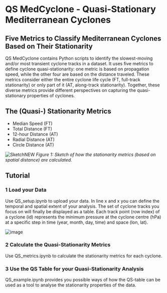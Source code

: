 # QS MedCyclone - Quasi-Stationary Mediterranean Cyclones
## Five Metrics to Classify Mediterranean Cyclones Based on Their Stationarity

QS MedCyclone contains Python scripts to identify the slowest-moving and/or most transient cyclone tracks in a dataset. It uses five metrics to define cyclone quasi-stationarity: one metric is based on propagation speed, while the other four are based on the distance traveled. These metrics consider either the entire cyclone life cycle (FT, full-track stationarity) or only part of it (AT, along-track stationarity). Together, these diverse metrics provide different perspectives on capturing the quasi-stationary properties of cyclones.

## The (Quasi-) Stationarity Metrics


- Median Speed (FT)
- Total Distance (FT)
- 12-hour Distance (AT)
- Radial Distance (AT)
- Circle Distance (AT)


![SketchNEW](https://github.com/user-attachments/assets/1039bd13-10c1-4464-8256-491f993829f6)
*Figure 1: Sketch of how the stationarity metrics (based on spatial distance) are calculated.*

## Tutorial
### 1 Load your Data

Use QS_setup.ipynb to upload your data. In line x and x you can define the temporal and spatial extent of your analysis. The set of cyclone tracks you focus on will finally be displayed as a table. Each track point (row index) of a cyclone (id) represents the minimum pressure at the cyclone centre (hPa) at a specific step in time (year, month, day, time) and space (lon, lat).

![image](https://github.com/user-attachments/assets/f3755185-2042-4e69-9580-8cfe96d092c4)

### 2 Calculate the Quasi-Stationarity Metrics

Use QS_metrics.ipynb to calculate the stationarity metrics for each cyclone.

### 3 Use the QS Table for your Quasi-Stationarity Analysis

QS_example.ipynb provides you possible ways of how the QS-table can be used as a tool to analyse the stationarity properties of the data.
